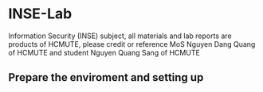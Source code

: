 # INSE-Lab
Information Security (INSE) subject, all materials and lab reports are products of HCMUTE, please credit or reference MoS Nguyen Dang Quang of HCMUTE and student Nguyen Quang Sang of HCMUTE
## Prepare the enviroment and setting up
